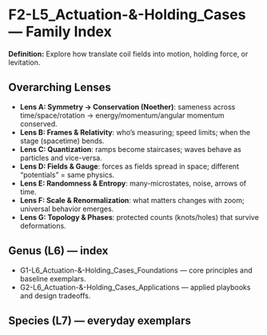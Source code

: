 # F2-L5_Actuation-&-Holding_Cases — Family Index
**Definition:** Explore how translate coil fields into motion, holding force, or levitation.

## Overarching Lenses

- **Lens A: Symmetry -> Conservation (Noether)**: sameness across time/space/rotation → energy/momentum/angular momentum conserved.
- **Lens B: Frames & Relativity**: who’s measuring; speed limits; when the stage (spacetime) bends.
- **Lens C: Quantization**: ramps become staircases; waves behave as particles and vice-versa.
- **Lens D: Fields & Gauge**: forces as fields spread in space; different “potentials” = same physics.
- **Lens E: Randomness & Entropy**: many-microstates, noise, arrows of time.
- **Lens F: Scale & Renormalization**: what matters changes with zoom; universal behavior emerges.
- **Lens G: Topology & Phases**: protected counts (knots/holes) that survive deformations.

## Genus (L6) — index
- G1-L6_Actuation-&-Holding_Cases_Foundations — core principles and baseline exemplars.
- G2-L6_Actuation-&-Holding_Cases_Applications — applied playbooks and design tradeoffs.

## Species (L7) — everyday exemplars
